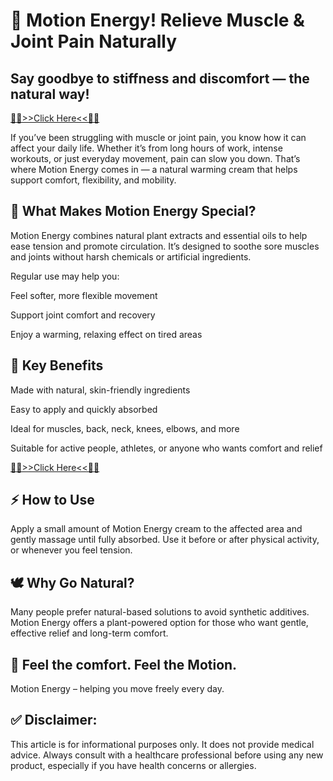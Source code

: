 # 🌿 Motion Energy! Relieve Muscle & Joint Pain Naturally

## Say goodbye to stiffness and discomfort — the natural way!

[🔴🔴>>Click Here<<🔴🔴](https://venusreviews.com/motion-energy-fast-relief-for-muscles-joint-pain/)

If you’ve been struggling with muscle or joint pain, you know how it can affect your daily life. Whether it’s from long hours of work, intense workouts, or just everyday movement, pain can slow you down. That’s where Motion Energy comes in — a natural warming cream that helps support comfort, flexibility, and mobility.

## 💪 What Makes Motion Energy Special?

Motion Energy combines natural plant extracts and essential oils to help ease tension and promote circulation. It’s designed to soothe sore muscles and joints without harsh chemicals or artificial ingredients.

Regular use may help you:

Feel softer, more flexible movement

Support joint comfort and recovery

Enjoy a warming, relaxing effect on tired areas

## 🌱 Key Benefits

Made with natural, skin-friendly ingredients

Easy to apply and quickly absorbed

Ideal for muscles, back, neck, knees, elbows, and more

Suitable for active people, athletes, or anyone who wants comfort and relief

[🔴🔴>>Click Here<<🔴🔴](https://venusreviews.com/motion-energy-fast-relief-for-muscles-joint-pain/)

## ⚡ How to Use

Apply a small amount of Motion Energy cream to the affected area and gently massage until fully absorbed. Use it before or after physical activity, or whenever you feel tension.

## 🕊️ Why Go Natural?

Many people prefer natural-based solutions to avoid synthetic additives. Motion Energy offers a plant-powered option for those who want gentle, effective relief and long-term comfort.

## 💚 Feel the comfort. Feel the Motion.
Motion Energy – helping you move freely every day.

## ✅ Disclaimer: 
This article is for informational purposes only. It does not provide medical advice. Always consult with a healthcare professional before using any new product, especially if you have health concerns or allergies.
